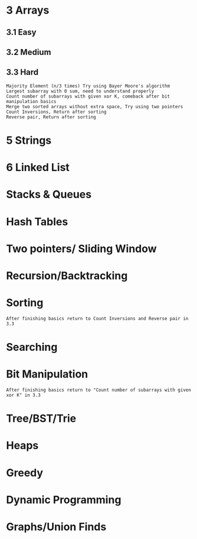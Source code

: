 # 3 Arrays

## 3.1 Easy

## 3.2 Medium

## 3.3 Hard

    Majority Element (n/3 times) Try using Bayer Moore's algorithm
    Largest subarray with 0 sum, need to understand properly
    Count number of subarrays with given xor K, comeback after bit manipulation basics
    Merge two sorted arrays without extra space, Try using two pointers
    Count Inversions, Return after sorting
    Reverse pair, Return after sorting

# 5 Strings

# 6 Linked List

# Stacks & Queues

# Hash Tables

# Two pointers/ Sliding Window

# Recursion/Backtracking

# Sorting

    After finishing basics return to Count Inversions and Reverse pair in 3.3

# Searching

# Bit Manipulation

    After finishing basics return to "Count number of subarrays with given xor K" in 3.3

# Tree/BST/Trie

# Heaps

# Greedy

# Dynamic Programming

# Graphs/Union Finds
